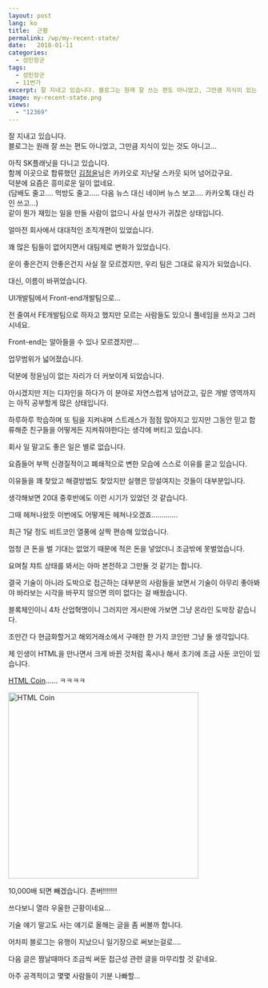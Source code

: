 ```yaml
---
layout: post
lang: ko
title:  근황
permalink: /wp/my-recent-state/
date:   2018-01-11
categories:
  - 성민장군
tags:
  - 성민장군
  - 11번가
excerpt: 잘 지내고 있습니다. 블로그는 원래 잘 쓰는 편도 아니었고, 그만큼 지식이 있는 것도 아니고… 아직 SK플래닛을 다니고 있습니다. 함께 이곳으로 합류했던 김정윤님은 카카오로 지난달 스카웃 되어 넘어갔구요. 덕분에 요즘은 흥미로운 일이 없네요. (담배도 줄고…. 먹방도 줄고….. 다음 뉴스 대신 네이버 뉴스 보고…. 카카오톡 대신 라인 쓰고…) 같이 뭔가 재밌는 일을 만들 사람이 없으니 사실 만사가 귀찮은 상태입니다. 얼마전 회사에서 대대적인 조직개편이 있었습니다. 꽤 많은 팀들이 없어지면서 대팀제로 변화가 있었습니다. 운이 좋은건지 안좋은건지 사실 잘 모르겠지만, 우리 팀은 그대로 유지가 되었습니다. 대신, 이름이 바뀌었습니다. UI개발팀에서 Front-end개발팀으로… 전 줄여서 FE개발팀으로 하자고 했지만 모르는 사람들도 있으니 [...]
image: my-recent-state.png
views:
  - "12369"
---
```


잘 지내고 있습니다.  
블로그는 원래 잘 쓰는 편도 아니었고, 그만큼 지식이 있는 것도 아니고...

아직 SK플래닛을 다니고 있습니다.  
함께 이곳으로 합류했던 [김정윤](https://www.facebook.com/kjy2143)님은 카카오로 지난달 스카웃 되어 넘어갔구요.    
덕분에 요즘은 흥미로운 일이 없네요.  
(담배도 줄고.... 먹방도 줄고..... 다음 뉴스 대신 네이버 뉴스 보고.... 카카오톡 대신 라인 쓰고...)    
같이 뭔가 재밌는 일을 만들 사람이 없으니 사실 만사가 귀찮은 상태입니다.

얼마전 회사에서 대대적인 조직개편이 있었습니다.
  
꽤 많은 팀들이 없어지면서 대팀제로 변화가 있었습니다.
  
운이 좋은건지 안좋은건지 사실 잘 모르겠지만, 우리 팀은 그대로 유지가 되었습니다.
  
대신, 이름이 바뀌었습니다.
  
UI개발팀에서 Front-end개발팀으로...
  
전 줄여서 FE개발팀으로 하자고 했지만 모르는 사람들도 있으니 풀네임을 쓰자고 그러시네요.
  
Front-end는 알아들을 수 있나 모르겠지만...

업무범위가 넓어졌습니다.
  
덕분에 정윤님이 없는 자리가 더 커보이게 되었습니다.
  
아시겠지만 저는 디자인을 하다가 이 분야로 자연스럽게 넘어갔고, 깊은 개발 영역까지는 아직 공부할게 많은 상태입니다.
  
하루하루 학습하며 또 팀을 지켜내며 스트레스가 점점 많아지고 있지만 그동안 믿고 합류해준 친구들을 어떻게든 지켜줘야한다는 생각에 버티고 있습니다.

회사 일 말고도 좋은 일은 별로 없습니다.
  
요즘들어 부쩍 신경질적이고 폐쇄적으로 변한 모습에 스스로 이유를 묻고 있습니다.
  
이유들을 꽤 찾았고 해결방법도 찾았지만 실행은 망설여지는 것들이 대부분입니다.

생각해보면 20대 중후반에도 이런 시기가 있었던 것 같습니다.
  
그때 헤쳐나왔듯 이번에도 어떻게든 헤쳐나오겠죠.............

최근 1달 정도 비트코인 열풍에 살짝 편승해 있었습니다.
  
엄청 큰 돈을 벌 기대는 없었기 때문에 적은 돈을 넣었더니 조금밖에 못벌었습니다.
  
요며칠 챠트 상태를 봐서는 아마 본전하고 그만둘 것 같기는 합니다.
  
결국 기술이 아니라 도박으로 접근하는 대부분의 사람들을 보면서 기술이 아무리 좋아봐야 바라보는 시각을 바꾸지 않으면 의미 없다는 걸 배웠습니다.
  
블록체인이니 4차 산업혁명이니 그러지만 게시판에 가보면 그냥 온라인 도박장 같습니다.

조만간 다 현금화할거고 해외거래소에서 구매한 한 가지 코인만 그냥 둘 생각입니다.
  
제 인생이 HTML을 만나면서 크게 바뀐 것처럼 혹시나 해서 초기에 조금 사둔 코인이 있습니다.
  
<a href="https://htmlcoin.com/" target="_blank" rel="noopener">HTML Coin</a>...... ㅋㅋㅋㅋ
  
<img class="aligncenter size-full wp-image-1709" src="http://www.jangkunblog.com/wp/wp-content/uploads/2018/01/17EB8FD2-7AEB-411C-BB18-2493697BDA52.png" alt="HTML Coin" width="380" height="373" srcset="http://www.jangkunblog.com/wp/wp-content/uploads/2018/01/17EB8FD2-7AEB-411C-BB18-2493697BDA52.png 380w, http://www.jangkunblog.com/wp/wp-content/uploads/2018/01/17EB8FD2-7AEB-411C-BB18-2493697BDA52-300x294.png 300w" sizes="(max-width: 380px) 100vw, 380px" />
  
10,000배 되면 빼겠습니다. 존버!!!!!!!

쓰다보니 열라 우울한 근황이네요...

기술 얘기 말고도 사는 얘기로 올해는 글을 좀 써볼까 합니다.
  
어차피 블로그는 유행이 지났으니 일기장으로 써보는걸로....

다음 글은 짬날때마다 조금씩 써둔 접근성 관련 글을 마무리할 것 같네요.
  
아주 공격적이고 몇몇 사람들이 기분 나빠할...
